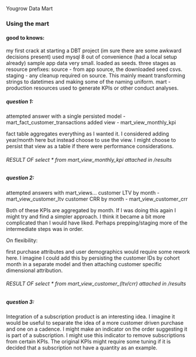 Yougrow Data Mart

### Using the mart


#### good to knows:
my first crack at starting a DBT project (im sure there are some awkward decisions present)
used mysql 8 out of convenience (had a local setup already)
sample app data very small.  loaded as seeds.
three stages as resource prefixes:
    source  - from app source, the downloaded seed csvs.
    staging - any cleanup required on source.  This mainly meant transforming strings to datetimes and making some of the naming uniform.
    mart    - production resources used to generate KPIs or other conduct analyses.

##### question 1:
attempted answer with a single persisted model - mart_fact_customer_transactions
added view - mart_view_monthly_kpi

fact table aggregates everything as I wanted it.  I considered adding year/month here but instead choose to use the view.  I might choose to persist that view as a table if there were performance considerations.

###### RESULT OF select * from mart_view_monthly_kpi attached in /results

##### question 2:
attempted answers with mart_views...
  customer LTV by month - mart_view_customer_ltv
  customer CRR by month - mart_view_customer_crr

Both of these KPIs are aggregated by month.  If I was doing this again I might try and find a simpler approach.  I think it became a bit more complicated than I would have liked.  Perhaps prepping/staging more of the intermediate steps was in order.

On flexibility:

first purchase attributes and user demographics would require some rework here.  I imagine I could add this by persisting the customer IDs by cohort month in a separate model and then attaching customer specific dimensional attribution.

###### RESULT OF select * from mart_view_customer_(ltv/crr) attached in /results

##### question 3:
Integration of a subscription product is an interesting idea.  I imagine it would be useful to separate the idea of a more customer driven purchase and one on a cadence.  I might make an indicator on the order suggesting it is part of a subscription.  I might use this indicator to remove subscriptions from certain KPIs.  The original KPIs might require some tuning if it is decided that a subscription not have a quantity as an example.
